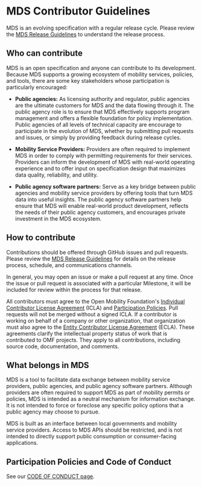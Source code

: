 # MDS Contributor Guidelines
MDS is an evolving specification with a regular release cycle. Please review the [MDS Release Guidelines](ReleaseGuidelines.md) to understand the release process.

## Who can contribute
MDS is an open specification and anyone can contribute to its development. Because MDS supports a growing ecosystem of mobility services, policies, and tools, there are some key stakeholders whose participation is particularly encouraged:

* **Public agencies:** As licensing authority and regulator, public agencies are the ultimate customers for MDS and the data flowing through it. The public agency role is to ensure that MDS effectively supports program management and offers a flexible foundation for policy implementation. Public agencies of all levels of technical capacity are encourage to participate in the evolution of MDS, whether by submitting pull requests and issues, or simply by providing feedback during release cycles.

* **Mobility Service Providers:** Providers are often required to implement MDS in order to comply with permitting requirements for their services. Providers can inform the development of MDS with real-world operating experience and to offer input on specification design that maximizes data quality, reliability, and utility.

* **Public agency software partners:** Serve as a key bridge between public agencies and mobility service providers by offering tools that turn MDS data into useful insights. The public agency software partners help ensure that MDS will enable real-world product development, reflects the needs of their public agency customers, and encourages private investment in the MDS ecosystem.

## How to contribute
Contributions should be offered through GitHub issues and pull requests. Please review the [MDS Release Guidelines](ReleaseGuidelines.md) for details on the release process, schedule, and communications channels.

In general, you may open an issue or make a pull request at any time. Once the issue or pull request is associated with a particular Milestone, it will be included for review within the process for that release.

All contributors must agree to the Open Mobility Foundation's [Individual Contributor License Agreement](http://members.openmobilityfoundation.org/wp-content/uploads/2019/06/Individual-CLA.pdf) (ICLA) and [Participation Policies](https://members.openmobilityfoundation.org/wp-content/uploads/2019/06/OMFParticipationPolicies.pdf). Pull requests will not be merged without a signed ICLA. If a contributor is working on behalf of a company or other organization, that organization must also agree to the [Entity Contributor License Agreement](https://members.openmobilityfoundation.org/wp-content/uploads/2019/06/Entity-CLA.pdf) (ECLA). These agreements clarify the intellectual property status of work that is contributed to OMF projects. They apply to all contributions, including source code, documentation, and comments.

## What belongs in MDS
MDS is a tool to facilitate data exchange between mobility service providers, public agencies, and public agency software partners. Although providers are often required to support MDS as part of mobility permits or policies, MDS is intended as a neutral mechanism for information exchange. It is not intended to force or foreclose any specific policy options that a public agency may choose to pursue.

MDS is built as an interface between local governments and mobility service providers. Access to MDS APIs should be restricted, and is not intended to directly support public consumption or consumer-facing applications.

## Participation Policies and Code of Conduct
See our [CODE OF CONDUCT page](CODE_OF_CONDUCT.md).
